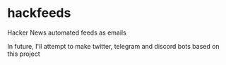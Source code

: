 # hackfeeds
Hacker News automated feeds as emails

In future, I'll attempt to make twitter, telegram and discord bots based on this project
